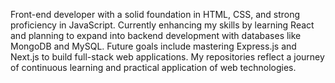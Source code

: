 Front-end developer with a solid foundation in HTML, CSS, and strong proficiency in JavaScript.
Currently enhancing my skills by learning React and planning to expand into backend development with databases like MongoDB and MySQL. 
Future goals include mastering Express.js and Next.js to build full-stack web applications.
My repositories reflect a journey of continuous learning and practical application of web technologies.
